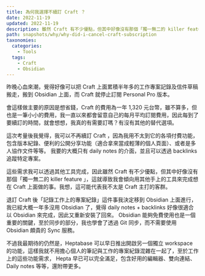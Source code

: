 ```yaml
---
title: 為何我選擇不續訂 Craft ？
date: 2022-11-19
updated: 2022-11-19
description: 雖然 Craft 有不少優點，但其中好像沒有那個「獨一無二的 killer feature 」，這就導致我會傾向用其他手上的工具來完成想在 Craft 上面做的事。我想，這可能代表我不太是 Craft 主打的客群。
path: snapshots/why/why-did-i-cancel-craft-subscription
taxonomies:
  categories: 
    - Tools
  tags: 
    - Craft
    - Obsidian
---
```


昨晚心血來潮，覺得好像可以把 Craft 上面累積半年多的工作專案記錄及信件草稿搬走，搬到 Obsidian 上面，而 Craft 就停止訂閱 Personal Pro 版本。

會這樣做主要的原因是想省錢，Craft 的費用為一年 1,320 元台幣，雖不算多，但也是一筆小小的費用，我一直以來都會留意自己的每月平均訂閱費用，因此每到了要續訂的時間，就會想想，我真的有需要訂嗎？有沒有其他的替代選項。

這次考量後我覺得，我可以不再續訂 Craft ，因為我用不太到它的各項付費功能，包含版本紀錄、便利的公開分享功能（適合拿來當成輕薄的個人頁面）、或者是多人協作文件等等。 我要的大概只有 daily notes 的介面，並且可以透過 backlinks 追蹤特定專案。

這些需求我可以透過其他工具完成，因此雖然 Craft 有不少優點，但其中好像沒有那個「獨一無二的 killer feature 」，這就導致我會傾向用其他手上的工具來完成想在 Craft 上面做的事。我想，這可能代表我不太是 Craft 主打的客群。

退訂 Craft 後「記錄工作上的專案紀錄」這件事我決定移到 Obsidian 上面進行，我已經大概一年多沒用 Obsidian 了，覺得 daily notes + backlinks 好像很適合以 Obsidian 來完成，因此又重新安裝了回來。 Obsidian 能夠免費使用也是一個重要的關鍵，至於同步的部分，我也學會了透過 Git 同步，而不需要使用 Obsidian 頗貴的 Sync 服務。

不過我最期待的仍然是，Heptabase 可以早日推出開啟另一個獨立 workspace 的功能，這樣我就不用擔心個人的筆記與工作的專案紀錄混雜在一起了，至於工作上的這些功能需求， Hepta 早已可以完全滿足，包含好用的編輯器、雙向連結、Daily notes 等等，還附帶更多。